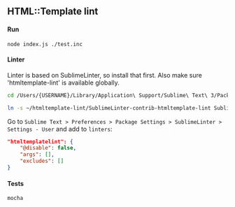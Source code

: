 ## HTML::Template lint

#### Run

```
node index.js ./test.inc
```

#### Linter

Linter is based on SublimeLinter, so install that first. Also make sure 'htmltemplate-lint' is available globally.

```bash
cd /Users/{USERNAME}/Library/Application\ Support/Sublime\ Text\ 3/Packages/

ln -s ~/htmltemplate-lint/SublimeLinter-contrib-htmltemplate-lint SublimeLinter-contrib-htmltemplate-lint
```

Go to `Sublime Text > Preferences > Package Settings > SublimeLinter > Settings - User` and add to `linters`:

```json
"htmltemplatelint": {
    "@disable": false,
    "args": [],
    "excludes": []
}
```

#### Tests
```
mocha
```
